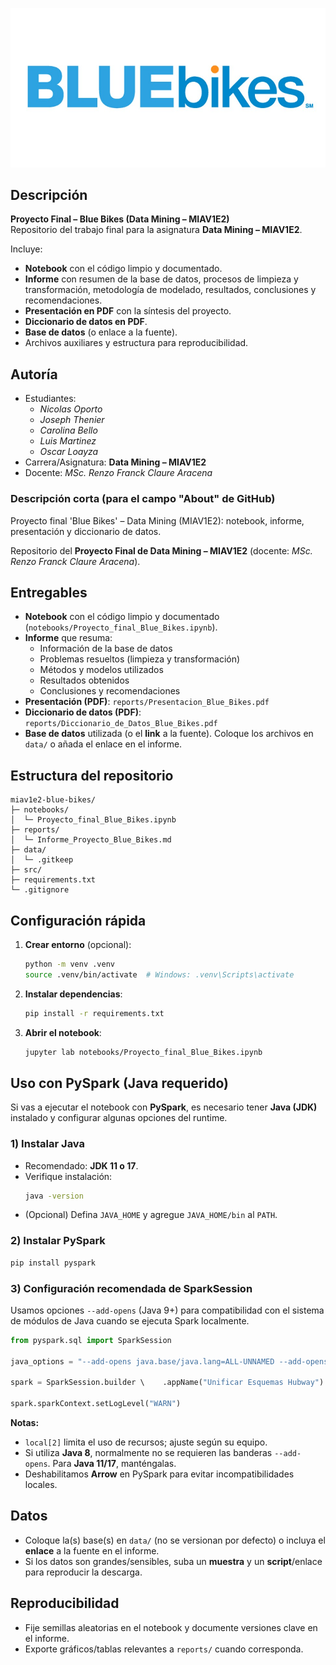 ![Blue Bikes Logo](assets/bluebikes_logo.png)

## Descripción
**Proyecto Final – Blue Bikes (Data Mining – MIAV1E2)**  
Repositorio del trabajo final para la asignatura **Data Mining – MIAV1E2**.

Incluye:
- **Notebook** con el código limpio y documentado.
- **Informe** con resumen de la base de datos, procesos de limpieza y transformación, metodología de modelado, resultados, conclusiones y recomendaciones.
- **Presentación en PDF** con la síntesis del proyecto.
- **Diccionario de datos en PDF**.
- **Base de datos** (o enlace a la fuente).
- Archivos auxiliares y estructura para reproducibilidad.

## Autoría
- Estudiantes:
  - *Nicolas Oporto*
  - *Joseph Thenier*
  - *Carolina Bello*
  - *Luis Martinez*
  - *Oscar Loayza*
- Carrera/Asignatura: **Data Mining – MIAV1E2**  
- Docente: *MSc. Renzo Franck Claure Aracena*


### Descripción corta (para el campo "About" de GitHub)
Proyecto final 'Blue Bikes' – Data Mining (MIAV1E2): notebook, informe, presentación y diccionario de datos.


Repositorio del **Proyecto Final de Data Mining – MIAV1E2** (docente: *MSc. Renzo Franck Claure Aracena*).

## Entregables
- **Notebook** con el código limpio y documentado (`notebooks/Proyecto_final_Blue_Bikes.ipynb`).
- **Informe** que resuma:
  - Información de la base de datos
  - Problemas resueltos (limpieza y transformación)
  - Métodos y modelos utilizados
  - Resultados obtenidos
  - Conclusiones y recomendaciones
- **Presentación (PDF)**: `reports/Presentacion_Blue_Bikes.pdf`
- **Diccionario de datos (PDF)**: `reports/Diccionario_de_Datos_Blue_Bikes.pdf`
- **Base de datos** utilizada (o el **link** a la fuente). Coloque los archivos en `data/` o añada el enlace en el informe.
## Estructura del repositorio
```
miav1e2-blue-bikes/
├─ notebooks/
│  └─ Proyecto_final_Blue_Bikes.ipynb
├─ reports/
│  └─ Informe_Proyecto_Blue_Bikes.md
├─ data/
│  └─ .gitkeep
├─ src/
├─ requirements.txt
└─ .gitignore
```

## Configuración rápida
1. **Crear entorno** (opcional):
   ```bash
   python -m venv .venv
   source .venv/bin/activate  # Windows: .venv\Scripts\activate
   ```

2. **Instalar dependencias**:
   ```bash
   pip install -r requirements.txt
   ```

3. **Abrir el notebook**:
   ```bash
   jupyter lab notebooks/Proyecto_final_Blue_Bikes.ipynb
   ```

## Uso con PySpark (Java requerido)
Si vas a ejecutar el notebook con **PySpark**, es necesario tener **Java (JDK)** instalado y configurar algunas opciones del runtime.

### 1) Instalar Java
- Recomendado: **JDK 11 o 17**.  
- Verifique instalación:
  ```bash
  java -version
  ```
- (Opcional) Defina `JAVA_HOME` y agregue `JAVA_HOME/bin` al `PATH`.

### 2) Instalar PySpark
```bash
pip install pyspark
```

### 3) Configuración recomendada de SparkSession
Usamos opciones `--add-opens` (Java 9+) para compatibilidad con el sistema de módulos de Java cuando se ejecuta Spark localmente.

```python
from pyspark.sql import SparkSession

java_options = "--add-opens java.base/java.lang=ALL-UNNAMED --add-opens java.base/java.lang.invoke=ALL-UNNAMED --add-opens java.base/java.lang.reflect=ALL-UNNAMED --add-opens java.base/java.io=ALL-UNNAMED --add-opens java.base/java.net=ALL-UNNAMED --add-opens java.base/java.nio=ALL-UNNAMED --add-opens java.base/java.util=ALL-UNNAMED --add-opens java.base/java.util.concurrent=ALL-UNNAMED --add-opens java.base/java.util.concurrent.atomic=ALL-UNNAMED --add-opens java.base/sun.nio.ch=ALL-UNNAMED --add-opens java.base/sun.nio.cs=ALL-UNNAMED --add-opens java.base/sun.security.action=ALL-UNNAMED --add-opens java.base/sun.util.calendar=ALL-UNNAMED"

spark = SparkSession.builder \    .appName("Unificar Esquemas Hubway") \    .master("local[2]") \    .config("spark.driver.host", "127.0.0.1") \    .config("spark.driver.bindAddress", "127.0.0.1") \    .config("spark.sql.execution.arrow.pyspark.enabled", "false") \    .config("spark.python.worker.timeout", "600") \    .config("spark.network.timeout", "600s") \    .config("spark.python.worker.reuse", "false") \    .config("spark.driver.memory", "2g") \    .config("spark.sql.shuffle.partitions", "4") \    .config("spark.driver.extraJavaOptions", java_options) \    .config("spark.executor.extraJavaOptions", java_options) \    .getOrCreate()

spark.sparkContext.setLogLevel("WARN")
```

**Notas:**
- `local[2]` limita el uso de recursos; ajuste según su equipo.
- Si utiliza **Java 8**, normalmente no se requieren las banderas `--add-opens`. Para **Java 11/17**, manténgalas.
- Deshabilitamos **Arrow** en PySpark para evitar incompatibilidades locales.


## Datos
- Coloque la(s) base(s) en `data/` (no se versionan por defecto) o incluya el **enlace** a la fuente en el informe.
- Si los datos son grandes/sensibles, suba un **muestra** y un **script**/enlace para reproducir la descarga.

## Reproducibilidad
- Fije semillas aleatorias en el notebook y documente versiones clave en el informe.
- Exporte gráficos/tablas relevantes a `reports/` cuando corresponda.

